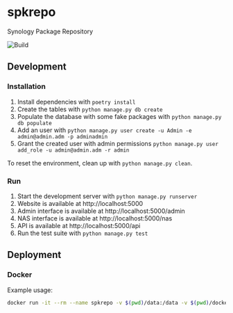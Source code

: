 spkrepo
=======
Synology Package Repository


![Build](https://github.com/SynoCommunity/spkrepo/workflows/Build/badge.svg)


## Development
### Installation

1. Install dependencies with `poetry install`
2. Create the tables with `python manage.py db create`
3. Populate the database with some fake packages with `python manage.py db populate`
4. Add an user with `python manage.py user create -u Admin -e admin@admin.adm -p adminadmin`
5. Grant the created user with admin permissions `python manage.py user add_role -u admin@admin.adm -r admin`

To reset the environment, clean up with `python manage.py clean`.

### Run
1. Start the development server with `python manage.py runserver`
2. Website is available at http://localhost:5000
3. Admin interface is available at http://localhost:5000/admin
4. NAS interface is available at http://localhost:5000/nas
5. API is available at http://localhost:5000/api
6. Run the test suite with `python manage.py test`

## Deployment
### Docker
Example usage:
```bash
docker run -it --rm --name spkrepo -v $(pwd)/data:/data -v $(pwd)/docker-config.py:/usr/src/app/spkrepo/config.py -p 8000:8000 synocommunity/spkrepo
```
